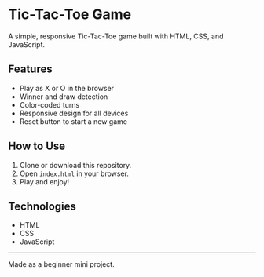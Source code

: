 # Tic-Tac-Toe Game

A simple, responsive Tic-Tac-Toe game built with HTML, CSS, and JavaScript.

## Features
- Play as X or O in the browser
- Winner and draw detection
- Color-coded turns
- Responsive design for all devices
- Reset button to start a new game

## How to Use
1. Clone or download this repository.
2. Open `index.html` in your browser.
3. Play and enjoy!

## Technologies
- HTML
- CSS
- JavaScript

---

Made as a beginner mini project.
